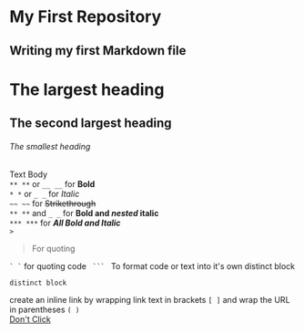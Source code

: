 
# My First Repository

## Writing my first Markdown file
        
# The largest heading
  
## The second largest heading

###### The smallest heading

Text Body  
`** **` or `__ __` for **Bold**  
`* *` or `_ _` for _Italic_  
`~~ ~~` for ~~Strikethrough~~  
`** **` and `_ _`		for **Bold and _nested_ italic**  
`*** ***` for ***All Bold and Italic***  
`>`  
>For quoting

`` ` ` `` for quoting code
`  ```  ` To format code or text into it's own distinct block
```
distinct block
```
create an inline link by wrapping link text in brackets `[ ]` and wrap the URL in parentheses `( )`  
[Don't Click](https://www.youtube.com/watch?v=dQw4w9WgXcQ)
